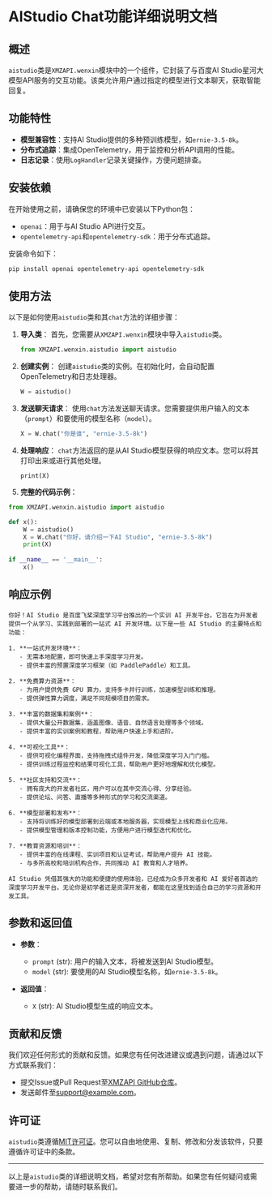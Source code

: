 # AIStudio Chat功能详细说明文档

## 概述

`aistudio`类是`XMZAPI.wenxin`模块中的一个组件，它封装了与百度AI Studio星河大模型API服务的交互功能。该类允许用户通过指定的模型进行文本聊天，获取智能回复。

## 功能特性

- **模型兼容性**：支持AI Studio提供的多种预训练模型，如`ernie-3.5-8k`。
- **分布式追踪**：集成OpenTelemetry，用于监控和分析API调用的性能。
- **日志记录**：使用`LogHandler`记录关键操作，方便问题排查。

## 安装依赖

在开始使用之前，请确保您的环境中已安装以下Python包：

- `openai`：用于与AI Studio API进行交互。
- `opentelemetry-api`和`opentelemetry-sdk`：用于分布式追踪。

安装命令如下：

```bash
pip install openai opentelemetry-api opentelemetry-sdk
```

## 使用方法

以下是如何使用`aistudio`类和其`chat`方法的详细步骤：

1. **导入类**：
   首先，您需要从`XMZAPI.wenxin`模块中导入`aistudio`类。

   ```python
   from XMZAPI.wenxin.aistudio import aistudio
   ```

2. **创建实例**：
   创建`aistudio`类的实例。在初始化时，会自动配置OpenTelemetry和日志处理器。

   ```python
   W = aistudio()
   ```

3. **发送聊天请求**：
   使用`chat`方法发送聊天请求。您需要提供用户输入的文本（`prompt`）和要使用的模型名称（`model`）。

   ```python
   X = W.chat("你是谁", "ernie-3.5-8k")
   ```

4. **处理响应**：
   `chat`方法返回的是从AI Studio模型获得的响应文本。您可以将其打印出来或进行其他处理。

   ```pytho
   print(X)
   ```

5. **完整的代码示例**：

```python
from XMZAPI.wenxin.aistudio import aistudio

def x():
    W = aistudio()
    X = W.chat("你好，请介绍一下AI Studio", "ernie-3.5-8k")
    print(X)
    
if __name__ == '__main__':
    x()
```

## 响应示例 
```
你好！AI Studio 是百度飞桨深度学习平台推出的一个实训 AI 开发平台。它旨在为开发者提供一个从学习、实践到部署的一站式 AI 开发环境。以下是一些 AI Studio 的主要特点和功能：

1. **一站式开发环境**：
   - 无需本地配置，即可快速上手深度学习开发。
   - 提供丰富的预置深度学习框架（如 PaddlePaddle）和工具。

2. **免费算力资源**：
   - 为用户提供免费 GPU 算力，支持多卡并行训练，加速模型训练和推理。
   - 提供弹性算力调度，满足不同规模项目的需求。

3. **丰富的数据集和案例**：
   - 提供大量公开数据集，涵盖图像、语音、自然语言处理等多个领域。
   - 提供丰富的实训案例和教程，帮助用户快速上手和进阶。

4. **可视化工具**：
   - 提供可视化编程界面，支持拖拽式组件开发，降低深度学习入门门槛。
   - 提供训练过程监控和结果可视化工具，帮助用户更好地理解和优化模型。

5. **社区支持和交流**：
   - 拥有庞大的开发者社区，用户可以在其中交流心得、分享经验。
   - 提供论坛、问答、直播等多种形式的学习和交流渠道。

6. **模型部署和发布**：
   - 支持将训练好的模型部署到云端或本地服务器，实现模型上线和商业化应用。
   - 提供模型管理和版本控制功能，方便用户进行模型迭代和优化。

7. **教育资源和培训**：
   - 提供丰富的在线课程、实训项目和认证考试，帮助用户提升 AI 技能。
   - 与多所高校和培训机构合作，共同推动 AI 教育和人才培养。

AI Studio 凭借其强大的功能和便捷的使用体验，已经成为众多开发者和 AI 爱好者首选的深度学习开发平台。无论你是初学者还是资深开发者，都能在这里找到适合自己的学习资源和开发工具。
```

## 参数和返回值

- **参数**：
  - `prompt` (str): 用户的输入文本，将被发送到AI Studio模型。
  - `model` (str): 要使用的AI Studio模型名称，如`ernie-3.5-8k`。

- **返回值**：
  - `X` (str): AI Studio模型生成的响应文本。

## 贡献和反馈

我们欢迎任何形式的贡献和反馈。如果您有任何改进建议或遇到问题，请通过以下方式联系我们：

- 提交Issue或Pull Request至[XMZAPI GitHub仓库](https://github.com/your-repo/XMZAPI)。
- 发送邮件至[support@example.com](mailto:support@example.com)。

## 许可证

`aistudio`类遵循[MIT许可证](https://opensource.org/licenses/MIT)。您可以自由地使用、复制、修改和分发该软件，只要遵循许可证中的条款。

---

以上是`aistudio`类的详细说明文档，希望对您有所帮助。如果您有任何疑问或需要进一步的帮助，请随时联系我们。
